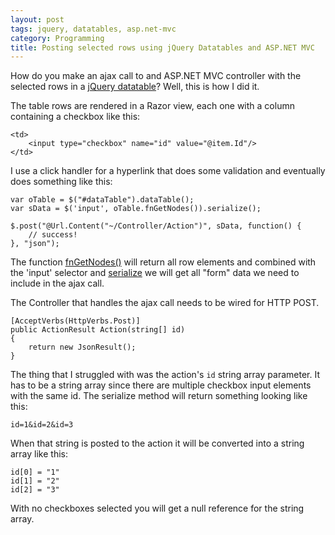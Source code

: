 ```yaml
---
layout: post
tags: jquery, datatables, asp.net-mvc
category: Programming
title: Posting selected rows using jQuery Datatables and ASP.NET MVC
---
```


How do you make an ajax call to and ASP.NET MVC controller with the selected rows in a [jQuery datatable](http://datatables.net/)? Well, this is how I did it.

<!--excerpt-->

The table rows are rendered in a Razor view, each one with a column containing a checkbox like this:

    <td>
    	<input type="checkbox" name="id" value="@item.Id"/>
    </td>

I use a click handler for a hyperlink that does some validation and eventually does something like this:

	var oTable = $("#dataTable").dataTable();
    var sData = $('input', oTable.fnGetNodes()).serialize();
   
    $.post("@Url.Content("~/Controller/Action")", sData, function() {
        // success!
    }, "json");

The function [fnGetNodes()](http://datatables.net/api#fnGetNodes) will return all row elements and combined with the 'input' selector and [serialize](http://api.jquery.com/serialize/) we will get all "form" data we need to include in the ajax call.

The Controller that handles the ajax call needs to be wired for HTTP POST.

	[AcceptVerbs(HttpVerbs.Post)]
    public ActionResult Action(string[] id)
    {
    	return new JsonResult();
    }

The thing that I struggled with was the action's `id` string array parameter. It has to be a string array since there are multiple checkbox input elements with the same id. The serialize method will return something looking like this:

    id=1&id=2&id=3

When that string is posted to the action it will be converted into a string array like this:

	id[0] = "1"
	id[1] = "2"
	id[2] = "3"

With no checkboxes selected you will get a null reference for the string array.  

